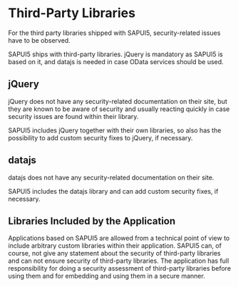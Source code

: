 <!-- loio91f3df4a6f4d1014b6dd926db0e91070 -->

# Third-Party Libraries

For the third party libraries shipped with SAPUI5, security-related issues have to be observed.

SAPUI5 ships with third-party libraries. jQuery is mandatory as SAPUI5 is based on it, and datajs is needed in case OData services should be used.



<a name="loio91f3df4a6f4d1014b6dd926db0e91070__section_FD6FE9D65C134965999FB56394A8BCAF"/>

## jQuery

jQuery does not have any security-related documentation on their site, but they are known to be aware of security and usually reacting quickly in case security issues are found within their library.

SAPUI5 includes jQuery together with their own libraries, so also has the possibility to add custom security fixes to jQuery, if necessary.



<a name="loio91f3df4a6f4d1014b6dd926db0e91070__section_7AA7F9054B57493C9612B142FBBF5404"/>

## datajs

datajs does not have any security-related documentation on their site.

SAPUI5 includes the datajs library and can add custom security fixes, if necessary.



<a name="loio91f3df4a6f4d1014b6dd926db0e91070__section_C7A8739DF3A140429D4B601B47145DF6"/>

## Libraries Included by the Application

Applications based on SAPUI5 are allowed from a technical point of view to include arbitrary custom libraries within their application. SAPUI5 can, of course, not give any statement about the security of third-party libraries and can not ensure security of third-party libraries. The application has full responsibility for doing a security assessment of third-party libraries before using them and for embedding and using them in a secure manner.

